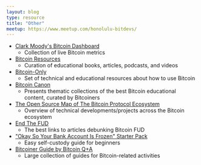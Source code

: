 ```yaml
---
layout: blog
type: resource
title: "Other"
meetup: https://www.meetup.com/honolulu-bitdevs/
---
```


- [Clark Moody's Bitcoin Dashboard](https://bitcoin.clarkmoody.com/dashboard/)
  - Collection of live Bitcoin metrics
- [Bitcoin Resources](https://bitcoin-resources.com/)
  - Curation of educational books, articles, podcasts, and videos
- [Bitcoin-Only](https://bitcoin-only.com/)
  - Set of technical and educational resources about how to use Bitcoin
- [Bitcoin Canon](https://www.swanbitcoin.com/canon)
  - Presents thematic collections of the best Bitcoin educational content, curated by Bitcoiners
- [The Open Source Map of The Bitcoin Protocol Ecosystem](https://www.ekosys.org/)
  - Overview of technical developments/projects across the Bitcoin ecosystem
- [End The FUD](https://endthefud.org/)
  - The best links to articles debunking Bitcoin FUD
- ["Okay So Your Bank Account Is Frozen" Starter Pack](https://bankaccountfrozen.com/)
  - Easy self-custody guide for beginners
- [Bitcoiner Guide by Bitcoin Q+A](https://bitcoiner.guide/)
  - Large collection of guides for Bitcoin-related activities
